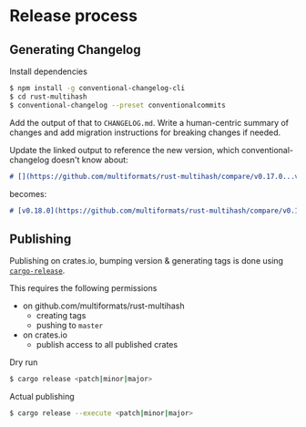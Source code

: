 Release process
===============

Generating Changelog
--------------------

Install dependencies

```sh
$ npm install -g conventional-changelog-cli
$ cd rust-multihash
$ conventional-changelog --preset conventionalcommits
```

Add the output of that to `CHANGELOG.md`. Write a human-centric summary of changes and add migration instructions for breaking changes if needed.

Update the linked output to reference the new version, which conventional-changelog doesn't know about:

```md
# [](https://github.com/multiformats/rust-multihash/compare/v0.17.0...v) (2022-12-06)
```
becomes:
```md
# [v0.18.0](https://github.com/multiformats/rust-multihash/compare/v0.17.0...v0.18.0) (2022-12-06)
```

## Publishing

Publishing on crates.io, bumping version & generating tags is done using [`cargo-release`](https://github.com/crate-ci/cargo-release).

This requires the following permissions

- on github.com/multiformats/rust-multihash
  - creating tags
  - pushing to `master`
- on crates.io
  - publish access to all published crates

Dry run

```sh
$ cargo release <patch|minor|major>
```

Actual publishing

```sh
$ cargo release --execute <patch|minor|major>
```
